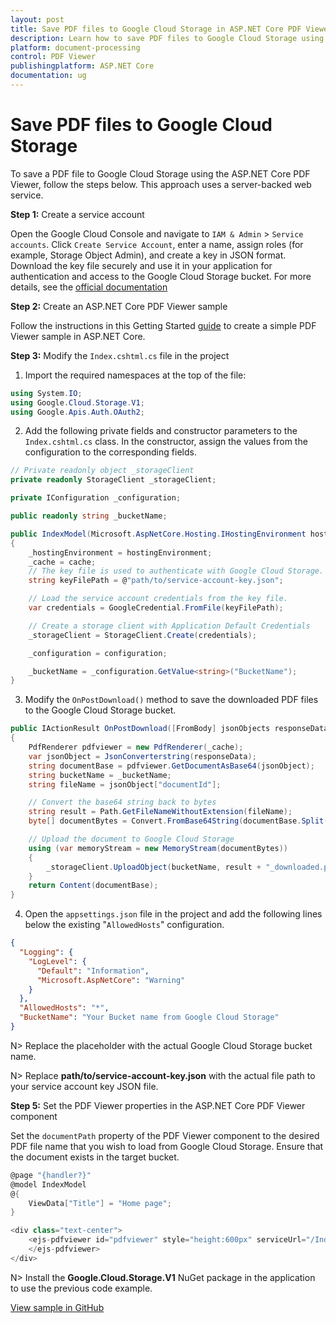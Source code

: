 ```yaml
---
layout: post
title: Save PDF files to Google Cloud Storage in ASP.NET Core PDF Viewer | Syncfusion
description: Learn how to save PDF files to Google Cloud Storage using the Syncfusion ASP.NET Core PDF Viewer component with a server-backed web service.
platform: document-processing
control: PDF Viewer
publishingplatform: ASP.NET Core
documentation: ug
---
```


# Save PDF files to Google Cloud Storage

To save a PDF file to Google Cloud Storage using the ASP.NET Core PDF Viewer, follow the steps below. This approach uses a server-backed web service.

**Step 1:** Create a service account

Open the Google Cloud Console and navigate to `IAM & Admin` > `Service accounts`. Click `Create Service Account`, enter a name, assign roles (for example, Storage Object Admin), and create a key in JSON format. Download the key file securely and use it in your application for authentication and access to the Google Cloud Storage bucket. For more details, see the [official documentation](https://cloud.google.com/iam/docs/service-accounts-create)

**Step 2:** Create an ASP.NET Core PDF Viewer sample

Follow the instructions in this Getting Started [guide](https://help.syncfusion.com/document-processing/pdf/pdf-viewer/asp-net-core/getting-started-with-server-backed) to create a simple PDF Viewer sample in ASP.NET Core.

**Step 3:** Modify the `Index.cshtml.cs` file in the project

1. Import the required namespaces at the top of the file:

```csharp
using System.IO;
using Google.Cloud.Storage.V1;
using Google.Apis.Auth.OAuth2;
```

2. Add the following private fields and constructor parameters to the `Index.cshtml.cs` class. In the constructor, assign the values from the configuration to the corresponding fields.

```csharp
// Private readonly object _storageClient
private readonly StorageClient _storageClient;

private IConfiguration _configuration;

public readonly string _bucketName;

public IndexModel(Microsoft.AspNetCore.Hosting.IHostingEnvironment hostingEnvironment, IMemoryCache cache, IConfiguration configuration)
{
    _hostingEnvironment = hostingEnvironment;
    _cache = cache;
    // The key file is used to authenticate with Google Cloud Storage.
    string keyFilePath = @"path/to/service-account-key.json";

    // Load the service account credentials from the key file.
    var credentials = GoogleCredential.FromFile(keyFilePath);

    // Create a storage client with Application Default Credentials
    _storageClient = StorageClient.Create(credentials);

    _configuration = configuration;

    _bucketName = _configuration.GetValue<string>("BucketName");
}
```

3. Modify the `OnPostDownload()` method to save the downloaded PDF files to the Google Cloud Storage bucket.

```csharp
public IActionResult OnPostDownload([FromBody] jsonObjects responseData)
{
    PdfRenderer pdfviewer = new PdfRenderer(_cache);
    var jsonObject = JsonConverterstring(responseData);
    string documentBase = pdfviewer.GetDocumentAsBase64(jsonObject);
    string bucketName = _bucketName;
    string fileName = jsonObject["documentId"];

    // Convert the base64 string back to bytes
    string result = Path.GetFileNameWithoutExtension(fileName);
    byte[] documentBytes = Convert.FromBase64String(documentBase.Split(",")[1]);

    // Upload the document to Google Cloud Storage
    using (var memoryStream = new MemoryStream(documentBytes))
    {
        _storageClient.UploadObject(bucketName, result + "_downloaded.pdf", null, memoryStream);
    }
    return Content(documentBase);
}
```

4. Open the `appsettings.json` file in the project and add the following lines below the existing "`AllowedHosts`" configuration.

```json
{
  "Logging": {
    "LogLevel": {
      "Default": "Information",
      "Microsoft.AspNetCore": "Warning"
    }
  },
  "AllowedHosts": "*",
  "BucketName": "Your Bucket name from Google Cloud Storage"
}
```

N> Replace the placeholder with the actual Google Cloud Storage bucket name.

N> Replace **path/to/service-account-key.json** with the actual file path to your service account key JSON file.

**Step 5:** Set the PDF Viewer properties in the ASP.NET Core PDF Viewer component

Set the `documentPath` property of the PDF Viewer component to the desired PDF file name that you wish to load from Google Cloud Storage. Ensure that the document exists in the target bucket.

```csharp
@page "{handler?}"
@model IndexModel
@{
    ViewData["Title"] = "Home page";
}

<div class="text-center">
    <ejs-pdfviewer id="pdfviewer" style="height:600px" serviceUrl="/Index" documentPath="PDF_Succinctly.pdf">
    </ejs-pdfviewer>
</div>
```

N> Install the **Google.Cloud.Storage.V1** NuGet package in the application to use the previous code example.

[View sample in GitHub](https://github.com/SyncfusionExamples/open-save-pdf-documents-in-google-cloud-storage)
